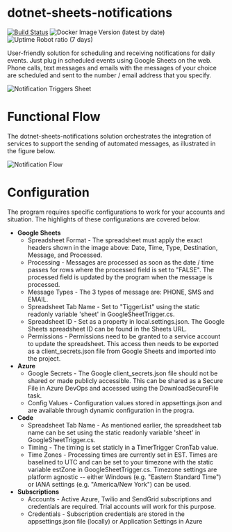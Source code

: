 # dotnet-sheets-notifications

[![Build Status](https://beckshome.visualstudio.com/dotnet-sheets-notifications/_apis/build/status/thbst16.dotnet-sheets-notifications?branchName=main)](https://beckshome.visualstudio.com/dotnet-sheets-notifications/_build/latest?definitionId=9&branchName=main)
![Docker Image Version (latest by date)](https://img.shields.io/docker/v/thbst16/azure-function-notification?logo=docker)
![Uptime Robot ratio (7 days)](https://img.shields.io/uptimerobot/ratio/7/m790221273-210b408ec2755d217c4e5e5b?logo=http) 

User-friendly solution for scheduling and receiving notifications for daily events. Just plug in scheduled events using Google Sheets on the web. Phone calls, text messages and emails with the messages of your choice are scheduled and sent to the number / email address that you specify.

![Notification Triggers Sheet](https://s3.amazonaws.com/s3.beckshome.com/20210316-notification-triggers-sheet.jpg)

# Functional Flow
The dotnet-sheets-notifications solution orchestrates the integration of services to support the sending of automated messages, as illustrated in the figure below.

![Notification Flow](https://s3.amazonaws.com/s3.beckshome.com/20220102-dotnet-sheets-notifications-functional.jpg)
# Configuration

The program requires specific configurations to work for your accounts and situation. The highlights of these configurations are covered below.

* **Google Sheets**
  * Spreadsheet Format - The spreadsheet must apply the exact headers shown in the image above: Date, Time, Type, Destination, Message, and Processed.
  * Processing - Messages are processed as soon as the date / time passes for rows where the processed field is set to "FALSE". The processed field is updated by the program when the message is processed.
  * Message Types - The 3 types of message are: PHONE, SMS and EMAIL.
  * Spreadsheet Tab Name - Set to "TiggerList" using the static readonly variable 'sheet' in GoogleSheetTrigger.cs.
  * Spreadsheet ID - Set as a property in local.settings.json. The Google Sheets spreadsheet ID can be found in the Sheets URL.
  * Permissions - Permissions need to be granted to a service account to update the spreadsheet. This access then needs to be exported as a client_secrets.json file from Google Sheets and imported into the project.
* **Azure**
  * Google Secrets - The Google client_secrets.json file should not be shared or made publicly accessible. This can be shared as a Secure File in Azure DevOps and accessed using the DownloadSecureFile task.
  * Config Values - Configuration values stored in appsettings.json and are available through dynamic configuration in the progra.
* **Code**
  * Spreadsheet Tab Name - As mentioned earlier, the spreadsheet tab name can be set using the static readonly variable 'sheet' in GoogleSheetTrigger.cs.
  * Timing - The timing is set staticly in a TimerTrigger CronTab value.
  * Time Zones - Processing times are currently set in EST. Times are baselined to UTC and can be set to your timezone with the static variable estZone in GoogleSheetTrigger.cs. Timezone settings are platform agnostic -- either Windows (e.g. "Eastern Standard Time") or IANA settings (e.g. "America/New York") can be used.
* **Subscriptions**
  * Accounts - Active Azure, Twilio and SendGrid subscriptions and credentials are required. Trial accounts will work for this purpose.
  * Credentials - Subscription credentials are stored in the appsettings.json file (locally) or Application Settings in Azure